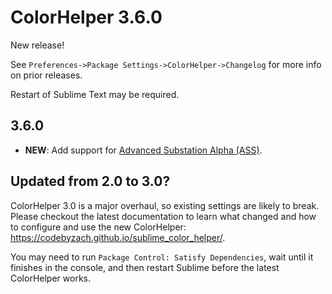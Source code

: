 # ColorHelper 3.6.0

New release!

See `Preferences->Package Settings->ColorHelper->Changelog` for more info on
prior releases.

Restart of Sublime Text may be required.

## 3.6.0

- **NEW**: Add support for [Advanced Substation Alpha (ASS)](https://packagecontrol.io/packages/Advanced%20Substation%20Alpha%20(ASS)).

## Updated from 2.0 to 3.0?

ColorHelper 3.0 is a major overhaul, so existing settings are likely to break.
Please checkout the latest documentation to learn what changed and how to
configure and use the new ColorHelper: https://codebyzach.github.io/sublime_color_helper/.

You may need to run `Package Control: Satisfy Dependencies`, wait until it finishes
in the console, and then restart Sublime before the latest ColorHelper works.
